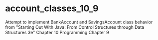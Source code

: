 # account_classes_10_9
Attempt to implement BankAccount and SavingsAccount class behavior from "Starting Out With Java: From Control Structures through Data Structures 3e" Chapter 10 Programming Chapter 9
